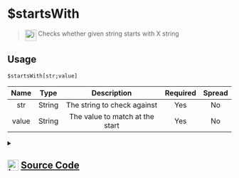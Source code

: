 # $startsWith
> <img align="top" src="https://upload.wikimedia.org/wikipedia/commons/thumb/e/e4/Infobox_info_icon.svg/160px-Infobox_info_icon.svg.png?20150409153300" alt="image" width="25" height="auto"> Checks whether given string starts with X string
## Usage
```
$startsWith[str;value]
```
| Name | Type | Description | Required | Spread
| :---: | :---: | :---: | :---: | :---: |
str | String | The string to check against | Yes | No
value | String | The value to match at the start | Yes | No
<details>
<summary>
    
## <img align="top" src="https://cdn4.iconfinder.com/data/icons/iconsimple-logotypes/512/github-512.png" alt="image" width="25" height="auto">  [Source Code](https://github.com/tryforge/ForgeScript-V2/blob/main/src/native/startsWith.ts)
    
</summary>
    
```ts
import { ArgType, NativeFunction, Return } from "../structures"

export default new NativeFunction({
    name: "$startsWith",
    version: "1.0.0",
    description: "Checks whether given string starts with X string",
    unwrap: true,
    args: [
        {
            name: "str",
            description: "The string to check against",
            type: ArgType.String,
            rest: false,
            required: true,
        },
        {
            name: "value",
            required: true,
            description: "The value to match at the start",
            rest: false,
            type: ArgType.String,
        },
    ],
    brackets: true,
    execute(_, [str, match]) {
        return Return.success(str.startsWith(match))
    },
})

```
    
</details>